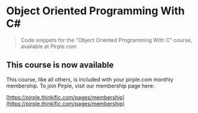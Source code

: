 # Object Oriented Programming With C#
> Code snippets for the "Object Oriented Programming With C" course, available at Pirple.com


## This course is now available
This course, like all others, is included with your pirple.com monthly membership. To join Pirple, visit our membership page here:

[https://pirple.thinkific.com/pages/membership](https://pirple.thinkific.com/pages/membership)
